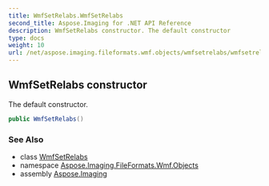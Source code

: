 ```yaml
---
title: WmfSetRelabs.WmfSetRelabs
second_title: Aspose.Imaging for .NET API Reference
description: WmfSetRelabs constructor. The default constructor
type: docs
weight: 10
url: /net/aspose.imaging.fileformats.wmf.objects/wmfsetrelabs/wmfsetrelabs/
---
```

## WmfSetRelabs constructor

The default constructor.

```csharp
public WmfSetRelabs()
```

### See Also

* class [WmfSetRelabs](../)
* namespace [Aspose.Imaging.FileFormats.Wmf.Objects](../../wmfsetrelabs/)
* assembly [Aspose.Imaging](../../../)


